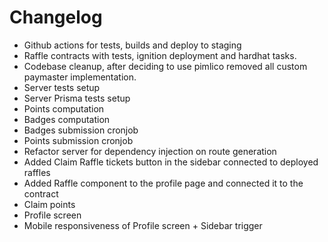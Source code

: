 
# Changelog

- Github actions for tests, builds and deploy to staging
- Raffle contracts with tests, ignition deployment and hardhat tasks.
- Codebase cleanup, after deciding to use pimlico removed all custom paymaster implementation.
- Server tests setup
- Server Prisma tests setup
- Points computation
- Badges computation
- Badges submission cronjob
- Points submission cronjob
- Refactor server for dependency injection on route generation
- Added Claim Raffle tickets button in the sidebar connected to deployed raffles
- Added Raffle component to the profile page and connected it to the contract
- Claim points 
- Profile screen
- Mobile responsiveness of Profile screen + Sidebar trigger
